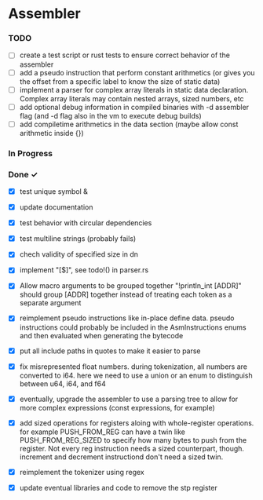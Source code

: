 # Assembler

### TODO

- [ ] create a test script or rust tests to ensure correct behavior of the assembler  
- [ ] add a pseudo instruction that perform constant arithmetics (or gives you the offset from a specific label to know the size of static data)  
- [ ] implement a parser for complex array literals in static data declaration. Complex array literals may contain nested arrays, sized numbers, etc  
- [ ] add optional debug information in compiled binaries with -d assembler flag (and -d flag also in the vm to execute debug builds)  
- [ ] add compiletime arithmetics in the data section (maybe allow const arithmetic inside {})  

### In Progress


### Done ✓

- [x] test unique symbol &  
- [x] update documentation  
- [x] test behavior with circular dependencies  
- [x] test multiline strings (probably fails)  
- [x] chech validity of specified size in dn  
- [x] implement "[$]", see todo!() in parser.rs  
- [x] Allow macro arguments to be grouped together "!println_int [ADDR]" should group [ADDR] together instead of treating each token as a separate argument  
- [x] reimplement pseudo instructions like in-place define data. pseudo instructions could probably be included in the AsmInstructions enums and then evaluated when generating the bytecode  
- [x] put all include paths in quotes to make it easier to parse  
- [x] fix misrepresented float numbers. during tokenization, all numbers are converted to i64. here we need to use a union or an enum to distinguish between u64, i64, and f64  
- [x] eventually, upgrade the assembler to use a parsing tree to allow for more complex expressions (const expressions, for example)  
- [x] add sized operations for registers aloing with whole-register operations. for example PUSH_FROM_REG can have a twin like PUSH_FROM_REG_SIZED to specify how many bytes to push from the register. Not every reg instruction needs a sized counterpart, though. increment and decrement instructiond don't need a sized twin.  
- [x] reimplement the tokenizer using regex  
- [x] update eventual libraries and code to remove the stp register  

